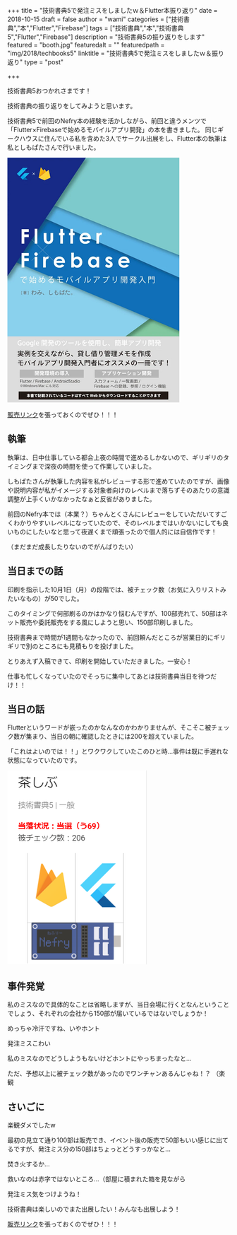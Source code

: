 +++
title = "技術書典5で発注ミスをしましたｗ＆Flutter本振り返り"
date = 2018-10-15
draft = false
author = "wami"
categories = ["技術書典","本","Flutter","Firebase"]
tags = ["技術書典","本","技術書典5","Flutter","Firebase"]
description = "技術書典5の振り返りをします"
featured = "booth.jpg"
featuredalt = ""
featuredpath = "img/2018/techbooks5"
linktitle = "技術書典5で発注ミスをしましたｗ＆振り返り"
type = "post"

+++


技術書典5おつかれさまです！

技術書典の振り返りをしてみようと思います。

技術書典5で前回のNefry本の経験を活かしながら、前回と違うメンツで「Flutter×Firebaseで始めるモバイルアプリ開発」の本を書きました。
同じギークハウスに住んでいる私を含めた3人でサークル出展をし、Flutter本の執筆は私としもぱたさんで行いました。

[![販売リンク](../../img/2018/techbooks5/flutter.png)](https://booth.pm/ja/items/1040806)

[販売リンク](https://booth.pm/ja/items/1040806)を張っておくのでぜひ！！！

## 執筆　

執筆は、日中仕事している都合上夜の時間で進めるしかないので、ギリギリのタイミングまで深夜の時間を使って作業していました。

しもぱたさんが執筆した内容を私がレビューする形で進めていたのですが、画像や説明内容が私がイメージする対象者向けのレベルまで落ちずそのあたりの意識調整が上手くいかなかったなぁと反省がありました。

前回のNefry本では（本業？）ちゃんとくさんにレビューをしていただいてすごくわかりやすいレベルになっていたので、そのレベルまではいかないにしても良いものにしたいなと思って夜遅くまで頑張ったので個人的には自信作です！

（まだまだ成長したりないのでがんばりたい）

## 当日までの話

印刷を指示した10月1日（月）の段階では、被チェック数（お気に入りリストみたいなもの）が50でした。

このタイミングで何部刷るのかはかなり悩むんですが、100部売れて、50部はネット販売や委託販売をする風にしようと思い、150部印刷しました。

技術書典まで時間が1週間もなかったので、前回頼んだところが営業日的にギリギリで別のところにも見積もりを投げました。

とりあえず入稿できて、印刷を開始していただきました。一安心！

仕事も忙しくなっていたのでそっちに集中してあとは技術書典当日を待つだけ！！

## 当日の話

Flutterというワードが嵌ったのかなんなのかわかりませんが、そこそこ被チェック数が集まり、当日の朝に確認したときには200を超えていました。

「これはよいのでは！！」とワクワクしていたこのひと時…事件は既に手遅れな状態になっていたのです。

![](../../img/2018/techbooks5/check.png)

## 事件発覚

私のミスなので具体的なことは省略しますが、当日会場に行くとなんということでしょう、それぞれの会社から150部が届いているではないでしょうか！

めっちゃ冷汗ですね、いやホント

発注ミスこわい


私のミスなのでどうしようもないけどホントにやっちまったなと…


ただ、予想以上に被チェック数があったのでワンチャンあるんじゃね！？
（楽観

## さいごに

楽観ダメでしたw

最初の見立て通り100部は販売でき、イベント後の販売で50部もいい感じに出てるですが、発注ミス分の150部はちょっとどうすっかなと…

焚き火するか…

救いなのは赤字ではないところ…（部屋に積まれた箱を見ながら

発注ミス気をつけようね！

技術書典は楽しいのでまた出展したい！みんなも出展しよう！

[販売リンク](https://booth.pm/ja/items/1040806)を張っておくのでぜひ！！！